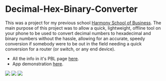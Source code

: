 # Decimal-Hex-Binary-Converter
This was a project for my previous school [Harmony School of Business](http://hsbdallas.org/). The main purpose of this project was to 
allow a quick, lightweight, offline tool on your phone to be used to convert decimal numbers to hexadecimal and binary numbers without 
the hassle, allowing for an accurate, speedy conversion if somebody were to be out in the field needing a quick conversion for a router 
(or switch, or any end device).

- All the info in it's PBL page [here](https://sites.google.com/site/stemsos2017numberconverter03/my-pbl-project).
- App demonstration [here](https://www.youtube.com/watch?v=DlHmsjpHVFo).

![](https://dl2.pushbulletusercontent.com/mLYHRhZdSzJWGQC2jyxliURq71GbdAP5/Screenshot_20170421-230706.png) ![](https://dl2.pushbulletusercontent.com/ndO5mCVGRXXKuuB9F0VuWDk0jtq9yGCl/Screenshot_20170421-230633.png) ![](https://dl2.pushbulletusercontent.com/cTdN15lMTeqhw43cR1bcBn329bTFHMI8/Screenshot_20170421-230730.png)
